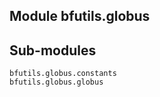 Module bfutils.globus
---------------------

Sub-modules
-----------
    bfutils.globus.constants
    bfutils.globus.globus
